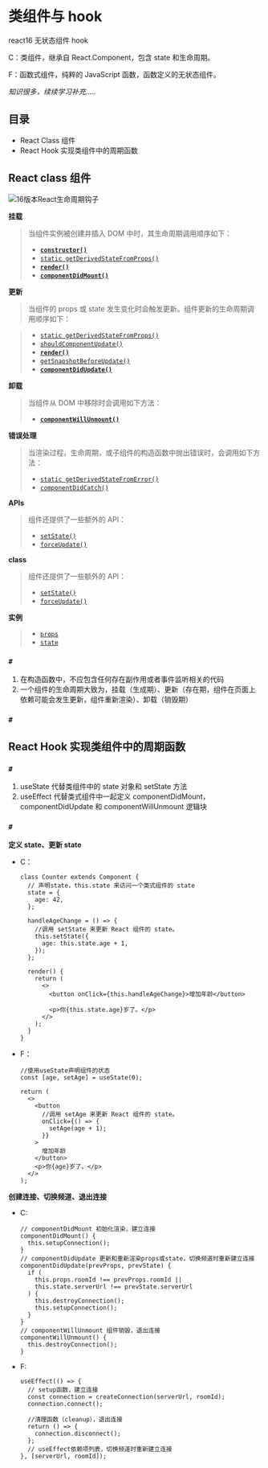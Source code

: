 # 类组件与 hook

react16 无状态组件 hook

C：类组件，继承自 React.Component，包含 state 和生命周期。

F：函数式组件，纯粹的 JavaScript 函数，函数定义的无状态组件。

*知识很多，续续学习补充.....*



## **目录**

- React Class 组件
- React Hook 实现类组件中的周期函数



## React class 组件

![16版本React生命周期钩子](https://img-blog.csdnimg.cn/20190917145748327.jpg?x-oss-process=image/watermark,type_ZmFuZ3poZW5naGVpdGk,shadow_10,text_aHR0cHM6Ly9ibG9nLmNzZG4ubmV0L3FxXzM3OTcwOTY0,size_16,color_FFFFFF,t_70)

**挂载**

> 当组件实例被创建并插入 DOM 中时，其生命周期调用顺序如下：
>
> - [**`constructor()`**](https://zh-hans.legacy.reactjs.org/docs/react-component.html#constructor)
> - [`static getDerivedStateFromProps()`](https://zh-hans.legacy.reactjs.org/docs/react-component.html#static-getderivedstatefromprops)
> - [**`render()`**](https://zh-hans.legacy.reactjs.org/docs/react-component.html#render)
> - [**`componentDidMount()`**](https://zh-hans.legacy.reactjs.org/docs/react-component.html#componentdidmount)

**更新**

> 当组件的 props 或 state 发生变化时会触发更新。组件更新的生命周期调用顺序如下：

> - [`static getDerivedStateFromProps()`](https://zh-hans.legacy.reactjs.org/docs/react-component.html#static-getderivedstatefromprops)
> - [`shouldComponentUpdate()`](https://zh-hans.legacy.reactjs.org/docs/react-component.html#shouldcomponentupdate)
> - [**`render()`**](https://zh-hans.legacy.reactjs.org/docs/react-component.html#render)
> - [`getSnapshotBeforeUpdate()`](https://zh-hans.legacy.reactjs.org/docs/react-component.html#getsnapshotbeforeupdate)
> - [**`componentDidUpdate()`**](https://zh-hans.legacy.reactjs.org/docs/react-component.html#componentdidupdate)

**卸载**

> 当组件从 DOM 中移除时会调用如下方法：
>
> - [**`componentWillUnmount()`**](https://zh-hans.legacy.reactjs.org/docs/react-component.html#componentwillunmount)

**错误处理**

> 当渲染过程，生命周期，或子组件的构造函数中抛出错误时，会调用如下方法：
>
> - [`static getDerivedStateFromError()`](https://zh-hans.legacy.reactjs.org/docs/react-component.html#static-getderivedstatefromerror)
> - [`componentDidCatch()`](https://zh-hans.legacy.reactjs.org/docs/react-component.html#componentdidcatch)

**APIs**

> 组件还提供了一些额外的 API：
>
> - [`setState()`](https://zh-hans.legacy.reactjs.org/docs/react-component.html#setstate)
> - [`forceUpdate()`](https://zh-hans.legacy.reactjs.org/docs/react-component.html#forceupdate)

**class**

> 组件还提供了一些额外的 API：
>
> - [`setState()`](https://zh-hans.legacy.reactjs.org/docs/react-component.html#setstate)
> - [`forceUpdate()`](https://zh-hans.legacy.reactjs.org/docs/react-component.html#forceupdate)

**实例**

> - [`props`](https://zh-hans.legacy.reactjs.org/docs/react-component.html#props)
> - [`state`](https://zh-hans.legacy.reactjs.org/docs/react-component.html#state)

### `#`

1. 在构造函数中，不应包含任何存在副作用或者事件监听相关的代码
1. 一个组件的生命周期大致为，挂载（生成期）、更新（存在期，组件在页面上依赖可能会发生更新，组件重新渲染）、卸载（销毁期）

### `#`



## React Hook 实现类组件中的周期函数

### `#`

1. useState 代替类组件中的 state 对象和 setState 方法
2. useEffect 代替类式组件中一起定义 componentDidMount，componentDidUpdate 和 componentWillUnmount 逻辑块

### `#`

**定义 state、更新 state**

- C：

  ```tsx
  class Counter extends Component {
    // 声明state，this.state 来访问一个类式组件的 state
    state = {
      age: 42,
    };

    handleAgeChange = () => {
      //调用 setState 来更新 React 组件的 state。
      this.setState({
        age: this.state.age + 1,
      });
    };

    render() {
      return (
        <>
          <button onClick={this.handleAgeChange}>增加年龄</button>

          <p>你{this.state.age}岁了。</p>
        </>
      );
    }
  }
  ```

- F：

  ```tsx
  //使用useState声明组件的状态
  const [age, setAge] = useState(0);
  
  return (
    <>
      <button
        //调用 setAge 来更新 React 组件的 state。
        onClick={() => {
          setAge(age + 1);
        }}
      >
        增加年龄
      </button>
      <p>你{age}岁了。</p>
    </>
  );
  ```

**创建连接、切换频道、退出连接**

- C:

  ```tsx
  // componentDidMount 初始化渲染，建立连接
  componentDidMount() {
    this.setupConnection();
  }
  // componentDidUpdate 更新和重新渲染props或state，切换频道时重新建立连接
  componentDidUpdate(prevProps, prevState) {
    if (
      this.props.roomId !== prevProps.roomId ||
      this.state.serverUrl !== prevState.serverUrl
    ) {
      this.destroyConnection();
      this.setupConnection();
    }
  }
  // componentWillUnmount 组件销毁，退出连接
  componentWillUnmount() {
    this.destroyConnection();
  }
  ```

- F:

  ```tsx
  useEffect(() => {
    // setup函数，建立连接
    const connection = createConnection(serverUrl, roomId);
    connection.connect();
  
    //清理函数（cleanup），退出连接
    return () => {
      connection.disconnect();
    };
    // useEffect依赖项列表，切换频道时重新建立连接
  }, [serverUrl, roomId]);
  ```
